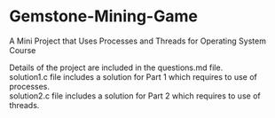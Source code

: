 # Gemstone-Mining-Game
A Mini Project that Uses Processes and Threads for Operating System Course

Details of the project are included in the questions.md file.
<br>
solution1.c file includes a solution for Part 1 which requires to use of processes. 
<br>
solution2.c file includes a solution for Part 2 which requires to use of threads. 
